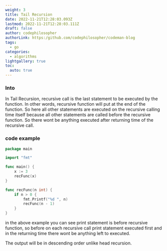 ```yaml
---
weight: 3
title: Tail Recursion
date: 2022-11-21T12:28:03.093Z
lastmod: 2022-11-21T12:28:03.111Z
draft: false
author: codephilosopher
authorLink: https:/github.com/codephilosopher/codeman-blog
tags:
  - go
categories:
  - algorithms
lightgallery: true
toc:
  auto: true
---
```

### I﻿nto 

In Tail Recursion, recursive call is the last statement to be executed by the function. In other words, recursive function will put at the end of the function. So here all other statements are executed on the recursive calling time itself because all other statements are called before the recursive function. So there wont be anything executed after returning time of the recursive call.

### code example

```go
package main

import "fmt"

func main() {
	x := 3
	recFunc(x)
}

func recFunc(n int) {
	if n > 0 {
		fmt.Printf("%d ", n)
		recFunc(n - 1)
	}
}
```

in the above example you can see print statement is before recursive function, so before on each recursive call print statement executed first and in the returning time there wont be anything left to executed.

The output will be in descending order unlike head recursion.